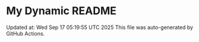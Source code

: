# My Dynamic README
Updated at: Wed Sep 17 05:19:55 UTC 2025
This file was auto-generated by GitHub Actions.
